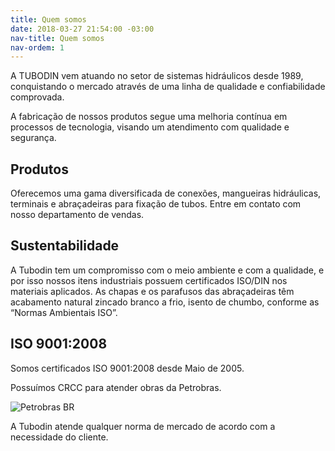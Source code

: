 ```yaml
---
title: Quem somos
date: 2018-03-27 21:54:00 -03:00
nav-title: Quem somos
nav-ordem: 1
---
```


A TUBODIN vem atuando no setor de sistemas hidráulicos desde 1989, conquistando o mercado através de uma linha de qualidade e confiabilidade comprovada.

A fabricação de nossos produtos segue uma melhoria contínua em processos de tecnologia, visando um atendimento com qualidade e segurança.

## Produtos

Oferecemos uma gama diversificada de conexões, mangueiras hidráulicas, terminais e abraçadeiras para fixação de tubos. Entre em contato com nosso departamento de vendas.

## Sustentabilidade

A Tubodin tem um compromisso com o meio ambiente e com a qualidade, e por isso nossos itens industriais possuem certificados ISO/DIN nos materiais aplicados. As chapas e os parafusos das abraçadeiras têm acabamento natural zincado branco a frio, isento de chumbo, conforme as “Normas Ambientais ISO”.

## ISO 9001:2008

Somos certificados ISO 9001:2008 desde Maio de 2005.

<div data-grid="spacing">
    <div data-cell="2of3">
        <p>
            Possuímos CRCC para atender obras da Petrobras.
        </p>
    </div>
    <div data-cell="shrink"><img src="{{ site.baseurl }}/uploads/logo-petrobras.png" alt="Petrobras BR"></div>
</div>

A Tubodin atende qualquer norma de mercado de acordo com a necessidade do cliente.
